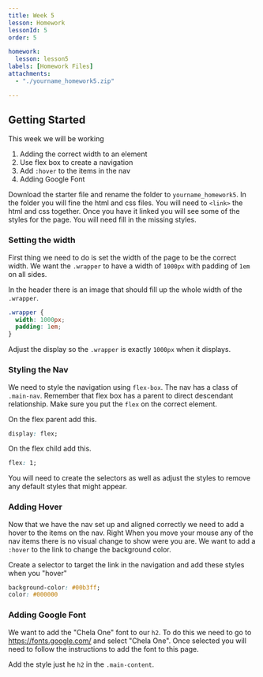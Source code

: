 ```yaml
---
title: Week 5
lesson: Homework
lessonId: 5
order: 5

homework:
  lesson: lesson5
labels: [Homework Files]
attachments:
  - "./yourname_homework5.zip"

---
```


## Getting Started

This week we will be working

1. Adding the correct width to an element
1. Use flex box to create a navigation
1. Add `:hover` to the items in the nav
1. Adding Google Font

Download the starter file and rename the folder to `yourname_homework5`.  In the folder you will fine the html and css files.  You will need to `<link>` the html and css together.  Once you have it linked you will see some of the styles for the page.  You will need fill in the missing styles.

### Setting the width

First thing we need to do is set the width of the page to be the correct width.  We want the `.wrapper` to have a width of `1000px` with padding of `1em` on all sides.

In the header there is an image that should fill up the whole width of the `.wrapper`.

```css
.wrapper {
  width: 1000px;
  padding: 1em;
}
```

Adjust the display so the `.wrapper` is exactly `1000px` when it displays.

### Styling the Nav

We need to style the navigation using `flex-box`. The nav has a class of `.main-nav`.  Remember that flex box has a parent to direct descendant relationship.  Make sure you put the `flex` on the correct element.

On the flex parent add this.

```css
display: flex;
```

On the flex child add this.

```css
flex: 1;
```

You will need to create the selectors as well as adjust the styles to remove any default styles that might appear.

### Adding Hover

Now that we have the nav set up and aligned correctly we need to add a hover to the items on the nav.  Right When you move your mouse any of the nav items there is no visual change to show were you are.  We want to add a `:hover` to the link to change the background color.

Create a selector to target the link in the navigation and add these styles when you "hover"

```css
background-color: #00b3ff;
color: #000000
```

### Adding Google Font

We want to add the "Chela One" font to our `h2`.  To do this we need to go to https://fonts.google.com/ and select "Chela One".  Once selected you will need to follow the instructions to add the font to this page.

Add the style just he `h2` in the `.main-content`.